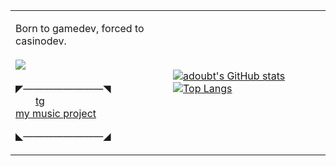 
<table>
  <tr>
    <td width=50%>
      
Born to gamedev, forced to casinodev.\
      \
      ![](https://komarev.com/ghpvc/?username=adoubt&color=blueviolet)\
      \
◤————————◥\
  [tg](https://t.me/brokeway)\
  [my music project](https://www.youtube.com/@ashtrayRelationship)
  
◣————————◢
    </td>
    <td width=50%>
      <a href="https://github-readme-stats.vercel.app/">
![adoubt's GitHub stats](https://github-readme-stats.vercel.app/api?username=adoubt&count_private=true&show_icons=true&theme=midnight-purple)
![Top Langs](https://github-readme-stats.vercel.app/api/top-langs/?username=adoubt&layout=compact&theme=midnight-purple)
      </a>
    </td>
  </tr>
</table>

